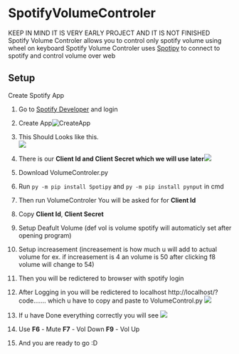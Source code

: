 # **SpotifyVolumeControler**
KEEP IN MIND IT IS VERY EARLY PROJECT AND IT IS NOT FINISHED
Spotify Volume Controler allows you to control only spotify volume using wheel on keyboard
Spotify Volume Controler uses  [Spotipy](https://github.com/spotipy-dev/spotipy "Spotipy") to connect to spotify and control volume over web

## Setup
Create Spotify App
1. Go to [Spotify Developer](https://developer.spotify.com/dashboard/ "Spotify Developer") and login
2. Create App![CreateApp](https://cdn.upload.systems/uploads/s38kIZMc.png "Create App")
3. This Should Looks like this.                                                     
![](https://cdn.upload.systems/uploads/yMr2p6jY.png)
4. There is our **Client Id and Client Secret which we will use later**![](https://cdn.upload.systems/uploads/E3L1C3L7.png)

5. Download VolumeControler.py 
6. Run `py -m pip install Spotipy` and `py -m pip install pynput` in cmd
7. Then run VolumeControler You will be asked for for **Client Id**
8. Copy **Client Id**, **Client Secret**
9. Setup Deafult Volume (def vol is volume spotify will automaticly set after opening program)
10. Setup increasement (increasement is how much u will add to actual volume for ex. if increasement is 4 an volume is 50 after clicking f8 volume will change to 54)
11. Then you will be redictered to browser with spotify login
12. After Logging in you will be redictered to localhost http://localhost/?code....... which u have to copy and paste to VolumeControl.py
![](https://cdn.upload.systems/uploads/kIqzdS20.png)
13. If u have Done everything correctly you will see ![](https://cdn.upload.systems/uploads/k5ZYNs9z.png)
14. Use **F6** - Mute **F7** - Vol Down **F9** - Vol Up
15. And you are ready to go :D
